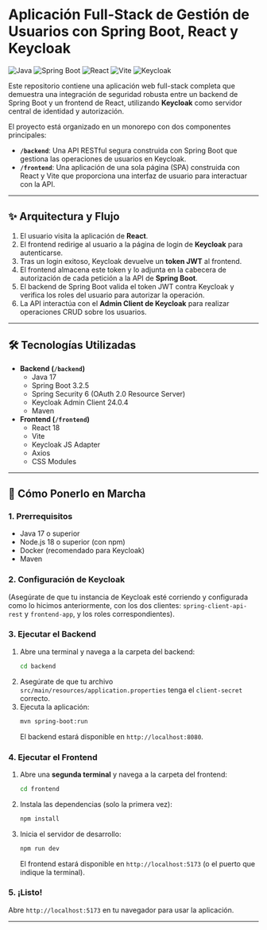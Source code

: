 # Aplicación Full-Stack de Gestión de Usuarios con Spring Boot, React y Keycloak

![Java](https://img.shields.io/badge/Java-17-blue)
![Spring Boot](https://img.shields.io/badge/Spring%20Boot-3.2.5-brightgreen)
![React](https://img.shields.io/badge/React-18-blueviolet)
![Vite](https://img.shields.io/badge/Vite-7.0-yellow)
![Keycloak](https://img.shields.io/badge/Keycloak-24.0.4-orange)

Este repositorio contiene una aplicación web full-stack completa que demuestra una integración de seguridad robusta entre un backend de Spring Boot y un frontend de React, utilizando **Keycloak** como servidor central de identidad y autorización.

El proyecto está organizado en un monorepo con dos componentes principales:
* **`/backend`**: Una API RESTful segura construida con Spring Boot que gestiona las operaciones de usuarios en Keycloak.
* **`/frontend`**: Una aplicación de una sola página (SPA) construida con React y Vite que proporciona una interfaz de usuario para interactuar con la API.

---

## ✨ Arquitectura y Flujo

1.  El usuario visita la aplicación de **React**.
2.  El frontend redirige al usuario a la página de login de **Keycloak** para autenticarse.
3.  Tras un login exitoso, Keycloak devuelve un **token JWT** al frontend.
4.  El frontend almacena este token y lo adjunta en la cabecera de autorización de cada petición a la API de **Spring Boot**.
5.  El backend de Spring Boot valida el token JWT contra Keycloak y verifica los roles del usuario para autorizar la operación.
6.  La API interactúa con el **Admin Client de Keycloak** para realizar operaciones CRUD sobre los usuarios.

---

## 🛠️ Tecnologías Utilizadas

-   **Backend (`/backend`)**
    -   Java 17
    -   Spring Boot 3.2.5
    -   Spring Security 6 (OAuth 2.0 Resource Server)
    -   Keycloak Admin Client 24.0.4
    -   Maven
-   **Frontend (`/frontend`)**
    -   React 18
    -   Vite
    -   Keycloak JS Adapter
    -   Axios
    -   CSS Modules

---

## 🚀 Cómo Ponerlo en Marcha

### 1. Prerrequisitos

-   Java 17 o superior
-   Node.js 18 o superior (con npm)
-   Docker (recomendado para Keycloak)
-   Maven

### 2. Configuración de Keycloak

(Asegúrate de que tu instancia de Keycloak esté corriendo y configurada como lo hicimos anteriormente, con los dos clientes: `spring-client-api-rest` y `frontend-app`, y los roles correspondientes).

### 3. Ejecutar el Backend

1.  Abre una terminal y navega a la carpeta del backend:
    ```bash
    cd backend
    ```
2.  Asegúrate de que tu archivo `src/main/resources/application.properties` tenga el `client-secret` correcto.
3.  Ejecuta la aplicación:
    ```bash
    mvn spring-boot:run
    ```
    El backend estará disponible en `http://localhost:8080`.

### 4. Ejecutar el Frontend

1.  Abre una **segunda terminal** y navega a la carpeta del frontend:
    ```bash
    cd frontend
    ```
2.  Instala las dependencias (solo la primera vez):
    ```bash
    npm install
    ```
3.  Inicia el servidor de desarrollo:
    ```bash
    npm run dev
    ```
    El frontend estará disponible en `http://localhost:5173` (o el puerto que indique la terminal).

### 5. ¡Listo!

Abre `http://localhost:5173` en tu navegador para usar la aplicación.

---

